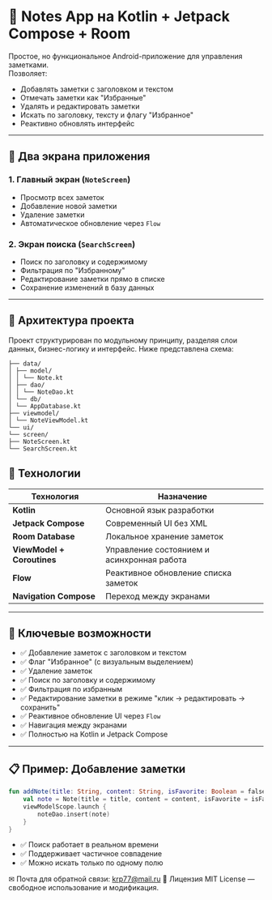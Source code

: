 # 📝 Notes App на Kotlin + Jetpack Compose + Room

Простое, но функциональное Android-приложение для управления заметками.  
Позволяет:
- Добавлять заметки с заголовком и текстом
- Отмечать заметки как "Избранные"
- Удалять и редактировать заметки
- Искать по заголовку, тексту и флагу "Избранное"
- Реактивно обновлять интерфейс

---

## 🧭 Два экрана приложения

### 1. **Главный экран** (`NoteScreen`)
- Просмотр всех заметок
- Добавление новой заметки
- Удаление заметки
- Автоматическое обновление через `Flow`

### 2. **Экран поиска** (`SearchScreen`)
- Поиск по заголовку и содержимому
- Фильтрация по "Избранному"
- Редактирование заметки прямо в списке
- Сохранение изменений в базу данных

---

## 🧱 Архитектура проекта

Проект структурирован по модульному принципу, разделяя слои данных, бизнес-логику и интерфейс. Ниже представлена схема:

```plaintext
├── data/
│ ├── model/
│ │ └── Note.kt
│ ├── dao/
│ │ └── NoteDao.kt
│ └── db/
│ └── AppDatabase.kt
├── viewmodel/
│ └── NoteViewModel.kt
└── ui/
└── screen/
├── NoteScreen.kt
└── SearchScreen.kt
```

## 📱 Технологии

| Технология | Назначение |
|----------|------------|
| **Kotlin** | Основной язык разработки |
| **Jetpack Compose** | Современный UI без XML |
| **Room Database** | Локальное хранение заметок |
| **ViewModel + Coroutines** | Управление состоянием и асинхронная работа |
| **Flow** | Реактивное обновление списка заметок |
| **Navigation Compose** | Переход между экранами |

---

## 🧩 Ключевые возможности

- ✅ Добавление заметок с заголовком и текстом
- ✅ Флаг "Избранное" (с визуальным выделением)
- ✅ Удаление заметок
- ✅ Поиск по заголовку и содержимому
- ✅ Фильтрация по избранным
- ✅ Редактирование заметки в режиме "клик → редактировать → сохранить"
- ✅ Реактивное обновление UI через `Flow`
- ✅ Навигация между экранами
- ✅ Полностью на Kotlin и Jetpack Compose


---

## 📋 Пример: Добавление заметки

```kotlin
fun addNote(title: String, content: String, isFavorite: Boolean = false) {
    val note = Note(title = title, content = content, isFavorite = isFavorite)
    viewModelScope.launch {
        noteDao.insert(note)
    }
}
```
- ✅ Поиск работает в реальном времени
- ✅ Поддерживает частичное совпадение
- ✅ Можно искать только по одному полю



✉ Почта для обратной связи:
<a href="">krp77@mail.ru</a>
📄 Лицензия
MIT License — свободное использование и модификация.
